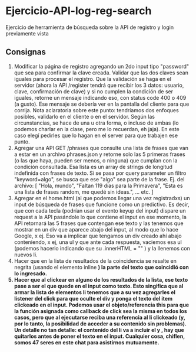 # Ejercicio-API-log-reg-search
Ejercicio de herramienta de búsqueda sobre la API de registro y login previamente vista

## Consignas

1. Modificar la página de registro agregando un 2do input tipo "password" que sea para confirmar la clave creada. Validar que las dos claves sean iguales para procesar el registro. Que la validación se haga en el servidor (ahora la API /register tendrá que recibir los 3 datos: usuario, clave, confirmación de clave) y si no cumplen la condición de ser iguales, retorne un mensaje indicando eso, con status code 400 o 409 (a gusto). Ese mensaje se debería ver en la pantalla del cliente para que corrija.
Nota aclaratoria sobre este punto: tendríamos dos enfoques posibles, validarlo en el cliente o en el servidor. Según las circunstancias, se hace de una u otra forma, o incluso de ambas (lo podemos charlar en la clase, pero me lo recuerdan, eh jaja). En este caso elegí pedirles que lo hagan en el server para que trabajen ese punto.
2. Agregar una API GET /phrases que consulte una lista de frases que van a estar en un archivo phrases.json y retorne solo las 5 primeras frases (o las que haya, pueden ser menos, o ninguna) que cumplan con la condición consultada. Esa lista es un array de strings de longitud indefinida con frases de texto. Si se pasa por query parameter un filtro "keyword=algo", se busca que ese "algo" sea parte de la frase.
Ej. del archivo:
[
	"Hola, mundo",
	"Faltan 119 días para la Primavera",
	"Esta es una lista de frases random, me quedé sin ideas.",
	... etc.
]
3. Agregar en el home.html (al que podemos llegar una vez registradxs) un input de búsqueda de frases que funcione como un predictivo. Es decir, que con cada tecla (podrían usar el evento keyup del input) dispare un request a la API pasándole lo que contiene el input en ese momento, la API retornará las 5 frases que contengan ese texto y las tenemos que mostrar en un div que aparece abajo del input, al modo que lo hace Google, x ej. Eso va a implicar que tengamos un div creado ahí abajo conteniendo, x ej, una ul y que ante cada respuesta, vaciemos esa ul (podemos hacerlo indicando que su .innerHTML = "" ) y la llenemos con nuevos li.
4. Hacer que en la lista de resultados de la coincidencia se resalte en negrita (usando el elemento inline <strong>) la parte del texto que coincidió con lo ingresado.
5. Hacer que al clickear en alguno de los resultados de la lista, ese texto pase a ser el que quede en el input como texto. Esto singifica que al armar la lista de elementos li tenemos que a su vez agregarles el listener del click para que oculte el div y ponga el texto del item clickeado en el input. Podemos usar el objeto/referencia this para que la función asignada como callback de click sea la misma en todos los casos, pero que al ejecutarse reciba una referencia al li clickeado (y, por lo tanto, la posibilidad de acceder a su contenido sin problemas). Un detalle no tan detalle: el contenido del li va a incluir el <strong>  y </strong>, hay que quitarlos antes de poner el texto en el input.
Cualquier cosa, chiflen, somos 47 seres en este chat para asistirnos mutuamente.